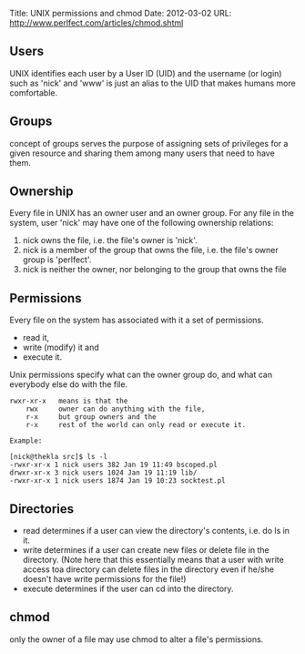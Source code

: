 Title: UNIX permissions and chmod
Date: 2012-03-02
URL: http://www.perlfect.com/articles/chmod.shtml

Users
-----
UNIX identifies each user by a User ID (UID) and the username (or login) such
as 'nick' and 'www' is just an alias to the UID that makes humans more comfortable.

Groups
------
concept of groups serves the purpose of assigning sets of privileges for a
given resource and sharing them among many users that need to have them.

Ownership
---------
Every file in UNIX has an owner user and an owner group. For any file in the
system, user 'nick' may have one of the following ownership relations:

1. nick owns the file, i.e. the file's owner is 'nick'.
2. nick is a member of the group that owns the file, i.e. the file's owner group is 'perlfect'.
3. nick is neither the owner, nor belonging to the group that owns the file

Permissions
-----------
Every file on the system has associated with it a set of permissions.

* read it,
* write (modify) it and
* execute it.

Unix permissions specify what can the owner group do, and what can everybody
else do with the file.

    rwxr-xr-x   means is that the
        rwx     owner can do anything with the file,
        r-x     but group owners and the
        r-x     rest of the world can only read or execute it.

    Example:

    [nick@thekla src]$ ls -l
    -rwxr-xr-x 1 nick users 382 Jan 19 11:49 bscoped.pl
    drwxr-xr-x 3 nick users 1024 Jan 19 11:19 lib/
    -rwxr-xr-x 1 nick users 1874 Jan 19 10:23 socktest.pl

Directories
-----------
* read determines if a user can view the directory's contents, i.e. do ls in it.
* write determines if a user can create new files or delete file in the directory.
(Note here that this essentially means that a user with write access toa directory
can delete files in the directory even if he/she doesn't have write permissions
for the file!)
* execute determines if the user can cd into the directory.

chmod
-----
only the owner of a file may use chmod to alter a file's permissions.